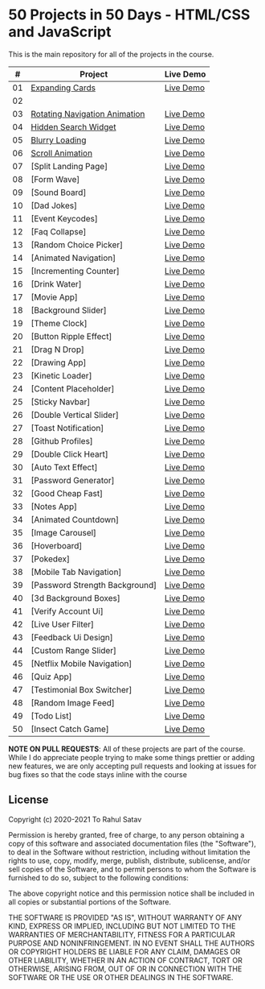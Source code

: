 # 50 Projects in 50 Days - HTML/CSS and JavaScript

This is the main repository for all of the projects in the course.



|  #  | Project                                                                                                                     | Live Demo                                                                         |
| :-: | --------------------------------------------------------------------------------------------------------------------------- | --------------------------------------------------------------------------------- |
| 01  | [Expanding Cards](#)                             | [Live Demo](https://50projects50days.com/projects/expanding-cards/)               |
| 02  | 
| 03  | [Rotating Navigation Animation](#)                       | [Live Demo](https://50projects50days.com/projects/rotating-navigation-animation/) |
| 04  | [Hidden Search Widget](#)                          | [Live Demo](https://50projects50days.com/projects/hidden-search-widget/)          |
| 05  | [Blurry Loading](#)                               | [Live Demo](https://50projects50days.com/projects/blurry-loading/)                |
| 06  | [Scroll Animation](#)                           | [Live Demo](https://50projects50days.com/projects/scroll-animation/)              |
| 07  | [Split Landing Page]                     | [Live Demo](https://50projects50days.com/projects/split-landing-page/)            |
| 08  | [Form Wave]                                      | [Live Demo](https://50projects50days.com/projects/form-wave/)                     |
| 09  | [Sound Board]                                    | [Live Demo](https://50projects50days.com/projects/sound-board/)                   |
| 10  | [Dad Jokes]                                       | [Live Demo](https://50projects50days.com/projects/dad-jokes/)                     |
| 11  | [Event Keycodes]                              | [Live Demo](https://50projects50days.com/projects/event-keycodes/)                |
| 12  | [Faq Collapse]                                  | [Live Demo](https://50projects50days.com/projects/faq-collapse/)                  |
| 13  | [Random Choice Picker]                 | [Live Demo](https://50projects50days.com/projects/random-choice-picker/)          |
| 14  | [Animated Navigation]                    | [Live Demo](https://50projects50days.com/projects/animated-navigation/)           |
| 15  | [Incrementing Counter]                  | [Live Demo](https://50projects50days.com/projects/incrementing-counter/)          |
| 16  | [Drink Water]                                   | [Live Demo](https://50projects50days.com/projects/drink-water/)                   |
| 17  | [Movie App]                                         | [Live Demo](https://50projects50days.com/projects/movie-app/)                     |
| 18  | [Background Slider]                       | [Live Demo](https://50projects50days.com/projects/background-slider/)             |
| 19  | [Theme Clock]                                    | [Live Demo](https://50projects50days.com/projects/theme-clock/)                   |
| 20  | [Button Ripple Effect]                | [Live Demo](https://50projects50days.com/projects/button-ripple-effect/)          |
| 21  | [Drag N Drop]                                  | [Live Demo](https://50projects50days.com/projects/drag-n-drop/)                   |
| 22  | [Drawing App]                                   | [Live Demo](https://50projects50days.com/projects/drawing-app/)                   |
| 23  | [Kinetic Loader]                          | [Live Demo](https://50projects50days.com/projects/kinetic-loader/)                |
| 24  | [Content Placeholder]                     | [Live Demo](https://50projects50days.com/projects/content-placeholder/)           |
| 25  | [Sticky Navbar]                                | [Live Demo](https://50projects50days.com/projects/sticky-navbar/)                 |
| 26  | [Double Vertical Slider]             | [Live Demo](https://50projects50days.com/projects/double-vertical-slider/)        |
| 27  | [Toast Notification]                   | [Live Demo](https://50projects50days.com/projects/toast-notification/)            |
| 28  | [Github Profiles]                            | [Live Demo](https://50projects50days.com/projects/github-profiles/)               |
| 29  | [Double Click Heart]                       | [Live Demo](https://50projects50days.com/projects/double-click-heart/)            |
| 30  | [Auto Text Effect]                           | [Live Demo](https://50projects50days.com/projects/auto-text-effect/)              |
| 31  | [Password Generator]                      | [Live Demo](https://50projects50days.com/projects/password-generator/)            |
| 32  | [Good Cheap Fast]                            | [Live Demo](https://50projects50days.com/projects/good-cheap-fast/)               |
| 33  | [Notes App]                                         | [Live Demo](https://50projects50days.com/projects/notes-app/)                     |
| 34  | [Animated Countdown]                     | [Live Demo](https://50projects50days.com/projects/animated-countdown/)            |
| 35  | [Image Carousel]                             | [Live Demo](https://50projects50days.com/projects/image-carousel/)                |
| 36  | [Hoverboard]                                     | [Live Demo](https://50projects50days.com/projects/hoverboard/)                    |
| 37  | [Pokedex]                                             | [Live Demo](https://50projects50days.com/projects/pokedex/)                       |
| 38  | [Mobile Tab Navigation]               | [Live Demo](https://50projects50days.com/projects/mobile-tab-navigation/)         |
| 39  | [Password Strength Background]   | [Live Demo](https://50projects50days.com/projects/password-strength-background/)  |
| 40  | [3d Background Boxes]                     | [Live Demo](https://50projects50days.com/projects/3d-background-boxes/)           |
| 41  | [Verify Account Ui]                      | [Live Demo](https://50projects50days.com/projects/verify-account-ui/)             |
| 42  | [Live User Filter]                          | [Live Demo](https://50projects50days.com/projects/live-user-filter/)              |
| 43  | [Feedback Ui Design]                 | [Live Demo](https://50projects50days.com/projects/feedback-ui-design/)            |
| 44  | [Custom Range Slider]                   | [Live Demo](https://50projects50days.com/projects/custom-range-slider/)           |
| 45  | [Netflix Mobile Navigation]         | [Live Demo](https://50projects50days.com/projects/netflix-mobile-navigation/)     |
| 46  | [Quiz App]                                     | [Live Demo](https://50projects50days.com/projects/quiz-app/)                      |
| 47  | [Testimonial Box Switcher]           | [Live Demo](https://50projects50days.com/projects/testimonial-box-switcher/)      |
| 48  | [Random Image Feed]                        | [Live Demo](https://50projects50days.com/projects/random-image-feed/)             |
| 49  | [Todo List]                                     | [Live Demo](https://50projects50days.com/projects/todo-list/)                     |
| 50  | [Insect Catch Game]                        | [Live Demo](https://50projects50days.com/projects/insect-catch-game/)             |

**NOTE ON PULL REQUESTS**: All of these projects are part of the course. While I do appreciate people trying to make some things prettier or adding new features, we are only accepting pull requests and looking at issues for bug fixes so that the code stays inline with the course

## License



Copyright (c) 2020-2021 To Rahul Satav

Permission is hereby granted, free of charge, to any person obtaining a copy
of this software and associated documentation files (the "Software"), to deal
in the Software without restriction, including without limitation the rights
to use, copy, modify, merge, publish, distribute, sublicense, and/or sell
copies of the Software, and to permit persons to whom the Software is
furnished to do so, subject to the following conditions:

The above copyright notice and this permission notice shall be included in
all copies or substantial portions of the Software.

THE SOFTWARE IS PROVIDED "AS IS", WITHOUT WARRANTY OF ANY KIND, EXPRESS OR
IMPLIED, INCLUDING BUT NOT LIMITED TO THE WARRANTIES OF MERCHANTABILITY,
FITNESS FOR A PARTICULAR PURPOSE AND NONINFRINGEMENT. IN NO EVENT SHALL THE
AUTHORS OR COPYRIGHT HOLDERS BE LIABLE FOR ANY CLAIM, DAMAGES OR OTHER
LIABILITY, WHETHER IN AN ACTION OF CONTRACT, TORT OR OTHERWISE, ARISING FROM,
OUT OF OR IN CONNECTION WITH THE SOFTWARE OR THE USE OR OTHER DEALINGS IN
THE SOFTWARE.

